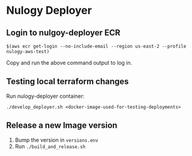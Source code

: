 # Nulogy Deployer

## Login to nulgoy-deployer ECR

```
$(aws ecr get-login --no-include-email --region us-east-2 --profile nulogy-aws-test)
```

Copy and run the above command output to log in.

## Testing local terraform changes

Run nulogy-deployer container:

```
./develop_deployer.sh <docker-image-used-for-testing-deployments>
```

## Release a new Image version

1. Bump the version in `versions.env`
1. Run `./build_and_release.sh`
